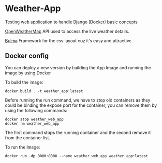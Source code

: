 # Weather-App 

Testing web application to handle Django (Docker) basic concepts

[OpenWeatherMap](https://openweathermap.org) API used to access the live weather details.

[Bulma](https://bulma.io/) Framework for the css layout cuz it's easy and attractive. <br />

## Docker config

You can deploy a new version by building the App Image and running the image by using Docker

To build the image:

```
docker build . -t weather_app:latest
```

Before running the run command, we have to stop old containers as they could be binding the expose port for the container, you can remove them by using the following commands:

```
docker stop weather_web_app
docker rm weather_web_app
```

The first command stops the running container and the second remove it from the container list.

To run the Image:


```
docker run -dp 8000:8000 --name weather_web_app weather_app:latest 
```
